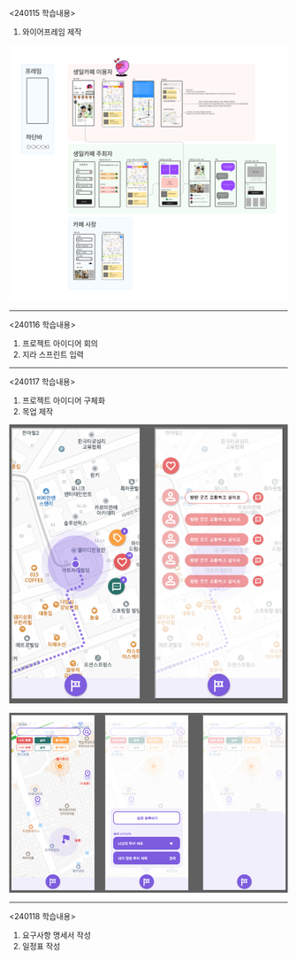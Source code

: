 <240115 학습내용>
1. 와이어프레임 제작

![와이어프레임](./wireframe.png)

---

<240116 학습내용>
1. 프로젝트 아이디어 회의
2. 지라 스프린트 입력

---

<240117 학습내용>
1. 프로젝트 아이디어 구체화
2. 목업 제작

![목업1](./image1.png)

![목업2](./image2.png)

---

<240118 학습내용>
1. 요구사항 명세서 작성
2. 일정표 작성

